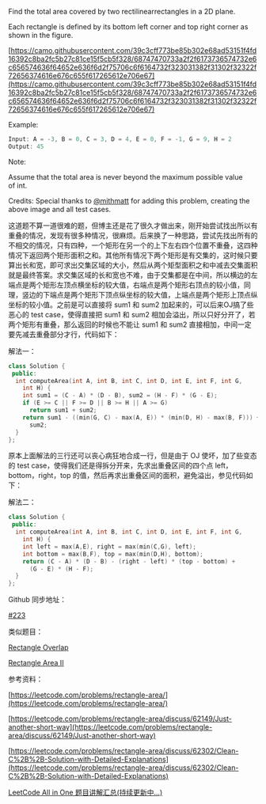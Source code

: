 Find the total area covered by two rectilinearrectangles in a 2D plane.

Each rectangle is defined by its bottom left corner and top right corner as shown in the figure.

[https://camo.githubusercontent.com/39c3cff773be85b302e68ad53151f4fd16392c8ba2fc5b27c81ce15f5cb5f328/68747470733a2f2f6173736574732e6c656574636f64652e636f6d2f75706c6f6164732f323031382f31302f32322f72656374616e676c655f617265612e706e67](https://camo.githubusercontent.com/39c3cff773be85b302e68ad53151f4fd16392c8ba2fc5b27c81ce15f5cb5f328/68747470733a2f2f6173736574732e6c656574636f64652e636f6d2f75706c6f6164732f323031382f31302f32322f72656374616e676c655f617265612e706e67)

Example:

```cpp
Input: A = -3, B = 0, C = 3, D = 4, E = 0, F = -1, G = 9, H = 2
Output: 45
```

Note:

Assume that the total area is never beyond the maximum possible value of int.

Credits: Special thanks to [@mithmatt](https://leetcode.com/discuss/user/mithmatt) for adding this problem, creating the above image and all test cases.

这道题不算一道很难的题，但博主还是花了很久才做出来，刚开始尝试找出所以有重叠的情况，发现有很多种情况，很麻烦。后来换了一种思路，尝试先找出所有的不相交的情况，只有四种，一个矩形在另一个的上下左右四个位置不重叠，这四种情况下返回两个矩形面积之和。其他所有情况下两个矩形是有交集的，这时候只要算出长和宽，即可求出交集区域的大小，然后从两个矩型面积之和中减去交集面积就是最终答案。求交集区域的长和宽也不难，由于交集都是在中间，所以横边的左端点是两个矩形左顶点横坐标的较大值，右端点是两个矩形右顶点的较小值，同理，竖边的下端点是两个矩形下顶点纵坐标的较大值，上端点是两个矩形上顶点纵坐标的较小值。之前是可以直接将 sum1 和 sum2 加起来的，可以后来OJ搞了些恶心的 test case，使得直接把 sum1 和 sum2 相加会溢出，所以只好分开了，若两个矩形有重叠，那么返回的时候也不能让 sum1 和 sum2 直接相加，中间一定要先减去重叠部分才行，代码如下：

解法一：

```cpp
class Solution {
 public:
  int computeArea(int A, int B, int C, int D, int E, int F, int G,
    int H) {
    int sum1 = (C - A) * (D - B), sum2 = (H - F) * (G - E);
    if (E >= C || F >= D || B >= H || A >= G)
      return sum1 + sum2;
    return sum1 - ((min(G, C) - max(A, E)) * (min(D, H) - max(B, F))) +
      sum2;
  }
};
```

原本上面解法的三行还可以丧心病狂地合成一行，但是由于 OJ 使坏，加了些变态的 test case，使得我们还是得拆分开来，先求出重叠区间的四个点 left，bottom，right，top 的值，然后再求出重叠区间的面积，避免溢出，参见代码如下：

解法二：

```cpp
class Solution {
 public:
  int computeArea(int A, int B, int C, int D, int E, int F, int G,
    int H) {
    int left = max(A,E), right = max(min(C,G), left);
    int bottom = max(B,F), top = max(min(D,H), bottom);
    return (C - A) * (D - B) - (right - left) * (top - bottom) +
      (G - E) * (H - F);
  }
};
```

Github 同步地址：

[#223](https://github.com/grandyang/leetcode/issues/223)

类似题目：

[Rectangle Overlap](https://www.cnblogs.com/grandyang/p/10367583.html)

[Rectangle Area II](https://www.cnblogs.com/grandyang/p/11371256.html)

参考资料：

[https://leetcode.com/problems/rectangle-area/](https://leetcode.com/problems/rectangle-area/)

[https://leetcode.com/problems/rectangle-area/discuss/62149/Just-another-short-way](https://leetcode.com/problems/rectangle-area/discuss/62149/Just-another-short-way)

[https://leetcode.com/problems/rectangle-area/discuss/62302/Clean-C%2B%2B-Solution-with-Detailed-Explanations](https://leetcode.com/problems/rectangle-area/discuss/62302/Clean-C%2B%2B-Solution-with-Detailed-Explanations)

[LeetCode All in One 题目讲解汇总(持续更新中...)](http://www.cnblogs.com/grandyang/p/4606334.html)
